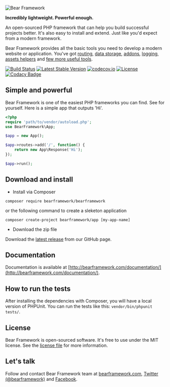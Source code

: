 ![Bear Framework](http://bearframework.github.io/bearframework-logo-v2-transparent.png)

**Incredibly lightweight. Powerful enough.**

An open-sourced PHP framework that can help you build successful projects better. It's also easy to install and extend. Just like you'd expect from a modern framework.

Bear Framework provides all the basic tools you need to develop a modern website or application. You've got <a href="http://bearframework.com/documentation/routing/">routing</a>, <a href="http://bearframework.com/documentation/data/">data storage</a>, <a href="http://bearframework.com/documentation/addons/">addons</a>, <a href="http://bearframework.com/documentation/logging/">logging</a>, <a href="http://bearframework.com/documentation/assets/">assets helpers</a> and <a href="http://bearframework.com/documentation/">few more useful tools</a>.

[![Build Status](https://travis-ci.org/bearframework/bearframework.svg)](https://travis-ci.org/bearframework/bearframework)
[![Latest Stable Version](https://poser.pugx.org/bearframework/bearframework/v/stable)](https://packagist.org/packages/bearframework/bearframework)
[![codecov.io](https://codecov.io/github/bearframework/bearframework/coverage.svg?branch=master)](https://codecov.io/github/bearframework/bearframework?branch=master)
[![License](https://poser.pugx.org/bearframework/bearframework/license)](https://packagist.org/packages/bearframework/bearframework)
[![Codacy Badge](https://api.codacy.com/project/badge/grade/36a41361218145539175d0fc7b153f0f)](https://www.codacy.com/app/ivo_2/bearframework)

## Simple and powerful

Bear Framework is one of the easiest PHP frameworks you can find. See for yourself. Here is a simple app that outputs 'Hi'.
```php
<?php
require 'path/to/vendor/autoload.php';
use BearFramework\App;

$app = new App();

$app->routes->add('/', function() {
    return new App\Response('Hi');
});

$app->run();
```

## Download and install

* Install via Composer
```
composer require bearframework/bearframework
```
or the following command to create a sleketon application
```
composer create-project bearframework/app [my-app-name]
```

* Download the zip file

Download the [latest release](https://github.com/bearframework/bearframework/releases) from our GitHub page.

## Documentation
Documentation is available at [http://bearframework.com/documentation/](http://bearframework.com/documentation/).

## How to run the tests
After installing the dependencies with Composer, you will have a local version of PHPUnit. You can run the tests like this: `vendor/bin/phpunit tests/`.

## License
Bear Framework is open-sourced software. It's free to use under the MIT license. See the [license file](https://github.com/bearframework/bearframework/blob/master/LICENSE) for more information.

## Let's talk
Follow and contact Bear Framework team at [bearframework.com](http://bearframework.com), [Twitter (@bearframework)](https://twitter.com/bearframework) and [Facebook](https://www.facebook.com/bearframework/).
